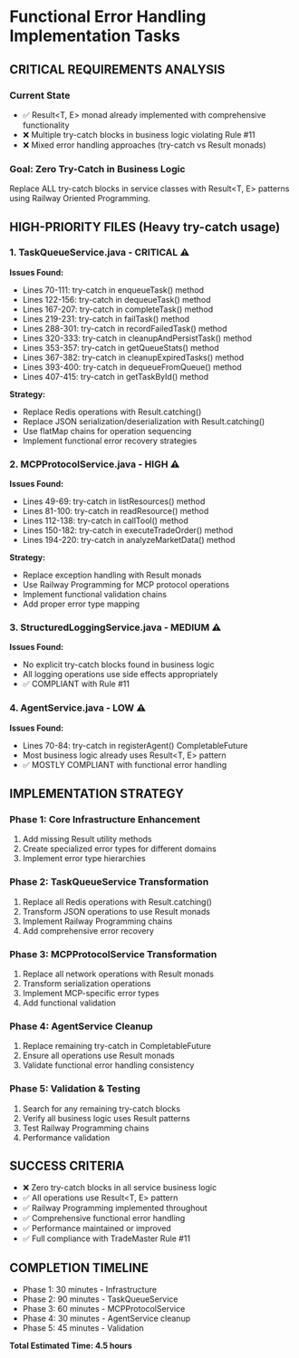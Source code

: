# Functional Error Handling Implementation Tasks

## CRITICAL REQUIREMENTS ANALYSIS

### Current State
- ✅ Result<T, E> monad already implemented with comprehensive functionality
- ❌ Multiple try-catch blocks in business logic violating Rule #11
- ❌ Mixed error handling approaches (try-catch vs Result monads)

### Goal: Zero Try-Catch in Business Logic
Replace ALL try-catch blocks in service classes with Result<T, E> patterns using Railway Oriented Programming.

## HIGH-PRIORITY FILES (Heavy try-catch usage)

### 1. TaskQueueService.java - CRITICAL ⚠️
**Issues Found:**
- Lines 70-111: try-catch in enqueueTask() method
- Lines 122-156: try-catch in dequeueTask() method  
- Lines 167-207: try-catch in completeTask() method
- Lines 219-231: try-catch in failTask() method
- Lines 288-301: try-catch in recordFailedTask() method
- Lines 320-333: try-catch in cleanupAndPersistTask() method
- Lines 353-357: try-catch in getQueueStats() method
- Lines 367-382: try-catch in cleanupExpiredTasks() method
- Lines 393-400: try-catch in dequeueFromQueue() method
- Lines 407-415: try-catch in getTaskById() method

**Strategy:**
- Replace Redis operations with Result.catching()
- Replace JSON serialization/deserialization with Result.catching()
- Use flatMap chains for operation sequencing
- Implement functional error recovery strategies

### 2. MCPProtocolService.java - HIGH ⚠️
**Issues Found:**
- Lines 49-69: try-catch in listResources() method
- Lines 81-100: try-catch in readResource() method
- Lines 112-138: try-catch in callTool() method
- Lines 150-182: try-catch in executeTradeOrder() method
- Lines 194-220: try-catch in analyzeMarketData() method

**Strategy:**
- Replace exception handling with Result monads
- Use Railway Programming for MCP protocol operations
- Implement functional validation chains
- Add proper error type mapping

### 3. StructuredLoggingService.java - MEDIUM ⚠️
**Issues Found:**
- No explicit try-catch blocks found in business logic
- All logging operations use side effects appropriately
- ✅ COMPLIANT with Rule #11

### 4. AgentService.java - LOW ⚠️
**Issues Found:**
- Lines 70-84: try-catch in registerAgent() CompletableFuture
- Most business logic already uses Result<T, E> pattern
- ✅ MOSTLY COMPLIANT with functional error handling

## IMPLEMENTATION STRATEGY

### Phase 1: Core Infrastructure Enhancement
1. Add missing Result utility methods
2. Create specialized error types for different domains
3. Implement error type hierarchies

### Phase 2: TaskQueueService Transformation
1. Replace all Redis operations with Result.catching()
2. Transform JSON operations to use Result monads
3. Implement Railway Programming chains
4. Add comprehensive error recovery

### Phase 3: MCPProtocolService Transformation  
1. Replace all network operations with Result monads
2. Transform serialization operations
3. Implement MCP-specific error types
4. Add functional validation

### Phase 4: AgentService Cleanup
1. Replace remaining try-catch in CompletableFuture
2. Ensure all operations use Result monads
3. Validate functional error handling consistency

### Phase 5: Validation & Testing
1. Search for any remaining try-catch blocks
2. Verify all business logic uses Result patterns
3. Test Railway Programming chains
4. Performance validation

## SUCCESS CRITERIA
- ❌ Zero try-catch blocks in all service business logic
- ✅ All operations use Result<T, E> pattern
- ✅ Railway Programming implemented throughout
- ✅ Comprehensive functional error handling
- ✅ Performance maintained or improved
- ✅ Full compliance with TradeMaster Rule #11

## COMPLETION TIMELINE
- Phase 1: 30 minutes - Infrastructure
- Phase 2: 90 minutes - TaskQueueService  
- Phase 3: 60 minutes - MCPProtocolService
- Phase 4: 30 minutes - AgentService cleanup
- Phase 5: 45 minutes - Validation

**Total Estimated Time: 4.5 hours**